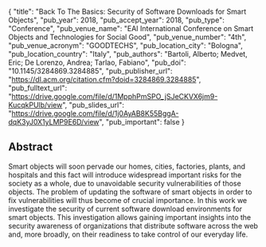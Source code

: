 {
  "title": "Back To The Basics: Security of Software Downloads for Smart Objects",
  "pub_year": 2018,
  "pub_accept_year": 2018,
  "pub_type": "Conference",
  "pub_venue_name": "EAI International Conference on Smart Objects and Technologies for Social Good",
  "pub_venue_number": "4th",
  "pub_venue_acronym": "GOODTECHS",
  "pub_location_city": "Bologna",
  "pub_location_country": "Italy",
  "pub_authors": "Bartoli, Alberto; Medvet, Eric; De Lorenzo, Andrea; Tarlao, Fabiano",
  "pub_doi": "10.1145/3284869.3284885",
  "pub_publisher_url": "https://dl.acm.org/citation.cfm?doid=3284869.3284885",
  "pub_fulltext_url": "https://drive.google.com/file/d/1MpphPmSPO_jSJeCKVX6jm9-KucqkPUlb/view",
  "pub_slides_url": "https://drive.google.com/file/d/1j0AyAB8K55BggA-dqK3yJ0X1yLMP9E6D/view",
  "pub_important": false
}

## Abstract
Smart objects will soon pervade our homes, cities, factories, plants, and hospitals and this fact will introduce widespread important risks for the society as a whole, due to unavoidable security vulnerabilities of those objects. The problem of updating the software of smart objects in order to fix vulnerabilities will thus become of crucial importance. In this work we investigate the security of current software download environments for smart objects. This investigation allows gaining important insights into the security awareness of organizations that distribute software across the web and, more broadly, on their readiness to take control of our everyday life.
